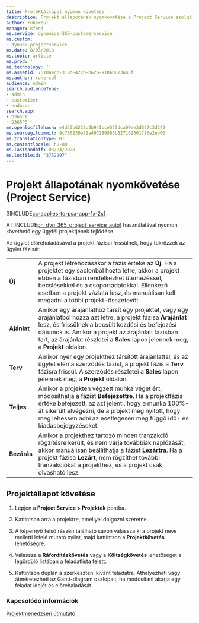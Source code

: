 ```yaml
---
title: Projektállapot nyomon követése
description: Projekt állapotának nyomkövetése a Project Service szolgáltatásban
author: ruhercul
manager: kfend
ms.service: dynamics-365-customerservice
ms.custom:
- dyn365-projectservice
ms.date: 8/03/2018
ms.topic: article
ms.prod: ''
ms.technology: ''
ms.assetid: 7610aecb-318c-422b-b626-9106b0736b5f
ms.author: ruhercul
audience: Admin
search.audienceType:
- admin
- customizer
- enduser
search.app:
- D365CE
- D365PS
ms.openlocfilehash: e4d53b6235c3b941bce525dca09ee3d647c3d242
ms.sourcegitcommit: 8c786230ef2a497280885b827162561776e2eb00
ms.translationtype: HT
ms.contentlocale: hu-HU
ms.lasthandoff: 03/24/2020
ms.locfileid: "3752297"
---
```

# <a name="track-a-projects-status-project-service"></a>Projekt állapotának nyomkövetése (Project Service)

[!INCLUDE[cc-applies-to-psa-app-1x-2x](../includes/cc-applies-to-psa-app-1x-2x.md)]

A [!INCLUDE[pn_dyn_365_project_service_auto](../includes/pn-dyn-365-project-service-auto.md)] használatával nyomon követhető egy ügyfél projektjének fejlődése.  

Az ügylet előrehaladásával a projekt fázisai frissülnek, hogy tükrözzék az ügylet fázisát:  


|              |                                                                                                                                                                                                                                                                                                  |
|--------------|--------------------------------------------------------------------------------------------------------------------------------------------------------------------------------------------------------------------------------------------------------------------------------------------------|
|   **Új**    | A projekt létrehozásakor a fázis értéke az **Új**. Ha a projektet egy sablonból hozta létre, akkor a projekt ebben a fázisban rendelkezhet ütemezéssel, becslésekkel és a csoportadatokkal. Ellenkező esetben a projekt vázlata lesz, és manuálisan kell megadni a többi projekt-összetevőt. |
|  **Ajánlat**   |      Amikor egy árajánlathoz társít egy projektet, vagy egy árajánlatból hozza azt létre, a projekt fázisa **Árajánlat** lesz, és frissülnek a becsült kezdési és befejezési dátumok is. Amikor a projekt az árajánlati fázisban tart, az árajánlat részletei a **Sales** lapon jelennek meg, a **Projekt** oldalon.      |
|   **Terv**   |                                     Amikor nyer egy projekthez társított árajánlattal, és az ügylet eléri a szerződés fázist, a projekt fázis a **Terv** fázisra frissül. A szerződés részletei a **Sales** lapon jelennek meg, a **Projekt** oldalon.                                      |
| **Teljes** |                    Amikor a projekten végzett munka véget ért, módosíthatja a fázist **Befejezettre**. Ha a projektfázis értéke befejezett, az azt jelenti, hogy a munka 100%-át sikerült elvégezni, de a projekt még nyitott, hogy meg lehessen adni az esetlegesen még függő idő- és kiadásbejegyzéseket.                     |
|  **Bezárás**   |           Amikor a projekthez tartozó minden tranzakció rögzítésre került, és nem várja továbbiak naplózását, akkor manuálisan beállíthatja a fázist **Lezártra**. Ha a projekt fázisa **Lezárt**, nem rögzíthet további tranzakciókat a projekthez, és a projekt csak olvasható lesz.           |

## <a name="to-track-a-projects-status"></a>Projektállapot követése  

1.  Lépjen a **Project Service > Projektek** pontba.  

2.  Kattintson arra a projektre, amellyel dolgozni szeretne.  

3.  A képernyő felső részén található sávon válassza ki a projekt neve melletti lefelé mutató nyilat, majd kattintson a **Projektkövetés** lehetőségre.  

4.  Válassza a **Ráfordításkövetés** vagy a **Költségkövetés** lehetőséget a legördülő listában a feladatlista felett.  

5.  Kattintson duplán a szerkeszteni kívánt feladatra. Áthelyezheti vagy átméretezheti az Gantt-diagram oszlopait, ha módosítani akarja egy feladat idejét és előrehaladását.  

### <a name="see-also"></a>Kapcsolódó információk  
 [Projektmenedzseri útmutató](../project-service/project-manager-guide.md)
